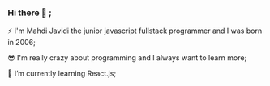 ### Hi there 👋 ;

⚡ I'm Mahdi Javidi the junior javascript fullstack programmer and I was born in 2006;

😎 I'm really crazy about programming and I always want to learn more;

🌱 I’m currently learning React.js;

<!--
**mahdijz5/mahdijz5** is a ✨ _special_ ✨ repository because its `README.md` (this file) appears on your GitHub profile.

Here are some ideas to get you started:

- 🔭 I’m currently working on ...
- 🌱 I’m currently learning ...
- 👯 I’m looking to collaborate on ...
- 🤔 I’m looking for help with ...
- 💬 Ask me about ...
- 📫 How to reach me: ...
- 😄 Pronouns: ...
- ⚡ Fun fact: ...
-->
